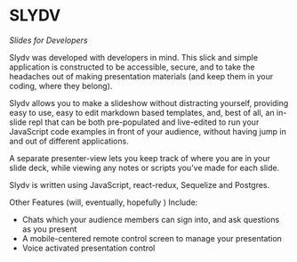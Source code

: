 # SLYDV

*Slides for Developers*

Slydv was developed with developers in mind.   This slick and simple application is constructed to be accessible, secure, and to take the headaches out of making presentation materials (and keep them in your coding, where they belong). 

Slydv allows you to make a slideshow without distracting yourself, providing easy to use, easy to edit markdown based templates, and, best of all, an in-slide repl that can be both pre-populated and live-edited to run your JavaScript code examples in front of your audience, without having jump in and out of different applications. 

A separate presenter-view lets you keep track of where you are in your slide deck, while viewing any notes or scripts you've made for each slide. 

Slydv is written using JavaScript, react-redux, Sequelize and Postgres. 

Other Features (will, eventually, hopefully ) Include: 

- Chats which your audience members can sign into, and ask questions as you present
- A mobile-centered remote control screen to manage your presentation 
- Voice activated presentation control
